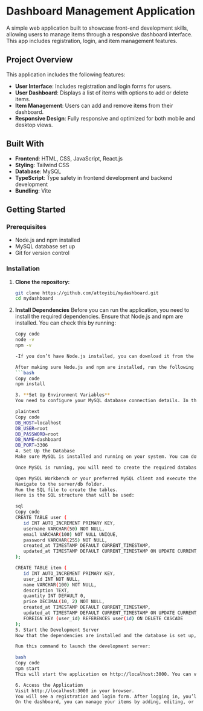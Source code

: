 # Dashboard Management Application

A simple web application built to showcase front-end development skills, allowing users to manage items through a responsive dashboard interface. This app includes registration, login, and item management features.

## Project Overview
This application includes the following features:
- **User Interface**: Includes registration and login forms for users.
- **User Dashboard**: Displays a list of items with options to add or delete items.
- **Item Management**: Users can add and remove items from their dashboard.
- **Responsive Design**: Fully responsive and optimized for both mobile and desktop views.

## Built With
- **Frontend**: HTML, CSS, JavaScript, React.js
- **Styling**: Tailwind CSS 
- **Database**: MySQL
- **TypeScript**: Type safety in frontend development and backend development
- **Bundling**: Vite

## Getting Started

### Prerequisites
- Node.js and npm installed
- MySQL database set up
- Git for version control

### Installation

1. **Clone the repository:**
   ```bash
   git clone https://github.com/attoyibi/mydashboard.git
   cd mydashboard
2. **Install Dependencies**
Before you can run the application, you need to install the required dependencies. Ensure that Node.js and npm are installed. You can check this by running:
   ```bash
   Copy code
   node -v
   npm -v

   -If you don’t have Node.js installed, you can download it from the Node.js website.

   After making sure Node.js and npm are installed, run the following command to install all the necessary dependencies:
   ```bash
   Copy code
   npm install

   3. **Set Up Environment Variables**
   You need to configure your MySQL database connection details. In the project’s root directory, create a .env file with the following content:

   plaintext
   Copy code
   DB_HOST=localhost
   DB_USER=root
   DB_PASSWORD=root
   DB_NAME=dashboard
   DB_PORT=3306
   4. Set Up the Database
   Make sure MySQL is installed and running on your system. You can download MySQL from the official website.

   Once MySQL is running, you will need to create the required database and tables.

   Open MySQL Workbench or your preferred MySQL client and execute the SQL commands from the server/db folder. The folder contains SQL scripts to set up the user and item tables:
   Navigate to the server/db folder.
   Run the SQL file to create the tables.
   Here is the SQL structure that will be used:

   sql
   Copy code
   CREATE TABLE user (
      id INT AUTO_INCREMENT PRIMARY KEY,
      username VARCHAR(50) NOT NULL,
      email VARCHAR(100) NOT NULL UNIQUE,
      password VARCHAR(255) NOT NULL,
      created_at TIMESTAMP DEFAULT CURRENT_TIMESTAMP,
      updated_at TIMESTAMP DEFAULT CURRENT_TIMESTAMP ON UPDATE CURRENT_TIMESTAMP
   );

   CREATE TABLE item (
      id INT AUTO_INCREMENT PRIMARY KEY,
      user_id INT NOT NULL,
      name VARCHAR(100) NOT NULL,
      description TEXT,
      quantity INT DEFAULT 0,
      price DECIMAL(10, 2) NOT NULL,
      created_at TIMESTAMP DEFAULT CURRENT_TIMESTAMP,
      updated_at TIMESTAMP DEFAULT CURRENT_TIMESTAMP ON UPDATE CURRENT_TIMESTAMP,
      FOREIGN KEY (user_id) REFERENCES user(id) ON DELETE CASCADE
   );
   5. Start the Development Server
   Now that the dependencies are installed and the database is set up, you can start the server.

   Run this command to launch the development server:

   bash
   Copy code
   npm start
   This will start the application on http://localhost:3000. You can visit this URL in your browser to access the web application.

   6. Access the Application
   Visit http://localhost:3000 in your browser.
   You will see a registration and login form. After logging in, you’ll be redirected to your dashboard.
   On the dashboard, you can manage your items by adding, editing, or deleting them.